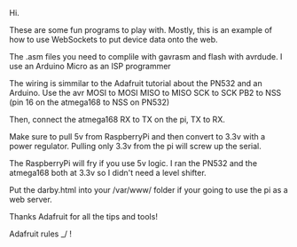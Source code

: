 Hi.

These are some fun programs to play with.  Mostly, this is an example of how to use WebSockets to put device data onto the web.

The .asm files you need to complile with gavrasm and flash with avrdude. I use an Arduino Micro as an ISP programmer

The wiring is simmilar to the Adafruit tutorial about the PN532 and an Arduino.
  Use the avr MOSI to MOSI
     MISO to MISO
     SCK to SCK
     PB2 to NSS (pin 16 on the atmega168 to NSS on PN532)

Then, connect the atmega168 RX to TX on the pi, TX to RX.

Make sure to pull 5v from RaspberryPi and then convert to 3.3v with a power regulator.  Pulling only 3.3v from the pi will screw up the serial.

The RaspberryPi will fry if you use 5v logic.  I ran the PN532 and the atmega168 both at 3.3v so I didn't need a level shifter.

Put the darby.html into your /var/www/ folder if your going to use the pi as a web server.

Thanks Adafruit for all the tips and tools!

Adafruit rules \_/ !
